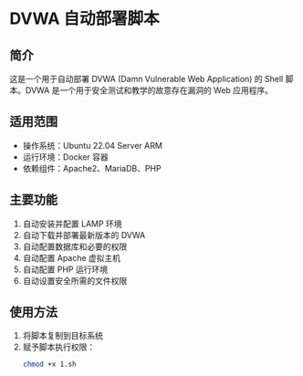# DVWA 自动部署脚本

## 简介
这是一个用于自动部署 DVWA (Damn Vulnerable Web Application) 的 Shell 脚本。DVWA 是一个用于安全测试和教学的故意存在漏洞的 Web 应用程序。

## 适用范围
- 操作系统：Ubuntu 22.04 Server ARM
- 运行环境：Docker 容器
- 依赖组件：Apache2、MariaDB、PHP

## 主要功能
1. 自动安装并配置 LAMP 环境
2. 自动下载并部署最新版本的 DVWA
3. 自动配置数据库和必要的权限
4. 自动配置 Apache 虚拟主机
5. 自动配置 PHP 运行环境
6. 自动设置安全所需的文件权限

## 使用方法
1. 将脚本复制到目标系统
2. 赋予脚本执行权限：
   ```bash
   chmod +x 1.sh
